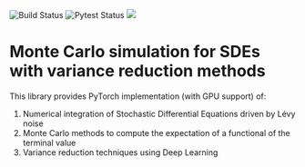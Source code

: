 ![Build Status](https://www.travis-ci.com/Piers14/sde_mc.svg?branch=main)
![Pytest Status](https://github.com/Piers14/sde_mc/workflows/pytesting/badge.svg)
<img src="https://coveralls.io/repos/github/Piers14/sde_mc/badge.svg?branch=main&kill_cache=1" />

# Monte Carlo simulation for SDEs with variance reduction methods
This library provides PyTorch implementation (with GPU support) of:
1. Numerical integration of Stochastic Differential Equations driven by Lévy noise
2. Monte Carlo methods to compute the expectation of a functional of the terminal value
3. Variance reduction techniques using Deep Learning
